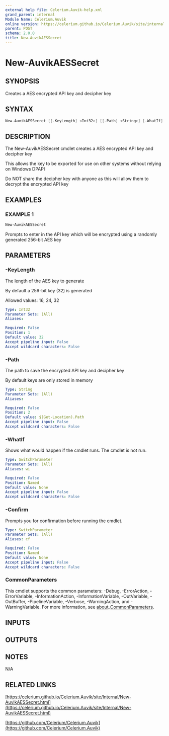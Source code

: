 ```yaml
---
external help file: Celerium.Auvik-help.xml
grand_parent: internal
Module Name: Celerium.Auvik
online version: https://celerium.github.io/Celerium.Auvik/site/internal/New-AuvikAESSecret.html
parent: POST
schema: 2.0.0
title: New-AuvikAESSecret
---
```


# New-AuvikAESSecret

## SYNOPSIS
Creates a AES encrypted API key and decipher key

## SYNTAX

```powershell
New-AuvikAESSecret [[-KeyLength] <Int32>] [[-Path] <String>] [-WhatIf] [-Confirm] [<CommonParameters>]
```

## DESCRIPTION
The New-AuvikAESSecret cmdlet creates a AES encrypted API key and decipher key

This allows the key to be exported for use on other systems without
relying on Windows DPAPI

Do NOT share the decipher key with anyone as this will allow them to decrypt
the encrypted API key

## EXAMPLES

### EXAMPLE 1
```powershell
New-AuvikAESSecret
```

Prompts to enter in the API key which will be encrypted using a randomly generated 256-bit AES key

## PARAMETERS

### -KeyLength
The length of the AES key to generate

By default a 256-bit key (32) is generated

Allowed values:
16, 24, 32

```yaml
Type: Int32
Parameter Sets: (All)
Aliases:

Required: False
Position: 1
Default value: 32
Accept pipeline input: False
Accept wildcard characters: False
```

### -Path
The path to save the encrypted API key and decipher key

By default keys are only stored in memory

```yaml
Type: String
Parameter Sets: (All)
Aliases:

Required: False
Position: 2
Default value: $(Get-Location).Path
Accept pipeline input: False
Accept wildcard characters: False
```

### -WhatIf
Shows what would happen if the cmdlet runs.
The cmdlet is not run.

```yaml
Type: SwitchParameter
Parameter Sets: (All)
Aliases: wi

Required: False
Position: Named
Default value: None
Accept pipeline input: False
Accept wildcard characters: False
```

### -Confirm
Prompts you for confirmation before running the cmdlet.

```yaml
Type: SwitchParameter
Parameter Sets: (All)
Aliases: cf

Required: False
Position: Named
Default value: None
Accept pipeline input: False
Accept wildcard characters: False
```

### CommonParameters
This cmdlet supports the common parameters: -Debug, -ErrorAction, -ErrorVariable, -InformationAction, -InformationVariable, -OutVariable, -OutBuffer, -PipelineVariable, -Verbose, -WarningAction, and -WarningVariable. For more information, see [about_CommonParameters](http://go.microsoft.com/fwlink/?LinkID=113216).

## INPUTS

## OUTPUTS

## NOTES
N/A

## RELATED LINKS

[https://celerium.github.io/Celerium.Auvik/site/Internal/New-AuvikAESSecret.html](https://celerium.github.io/Celerium.Auvik/site/Internal/New-AuvikAESSecret.html)

[https://github.com/Celerium/Celerium.Auvik](https://github.com/Celerium/Celerium.Auvik)

